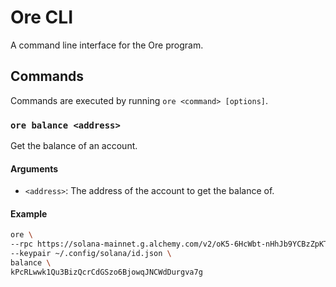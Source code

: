 # Ore CLI

A command line interface for the Ore program.

## Commands

Commands are executed by running `ore <command> [options]`.

### `ore balance <address>`

Get the balance of an account.

#### Arguments

- `<address>`: The address of the account to get the balance of.

#### Example

```bash
ore \
--rpc https://solana-mainnet.g.alchemy.com/v2/oK5-6HcWbt-nHhJb9YCBzZpKTPxlKoj- \
--keypair ~/.config/solana/id.json \
balance \
kPcRLwwk1Qu3BizQcrCdGSzo6BjowqJNCWdDurgva7g
```